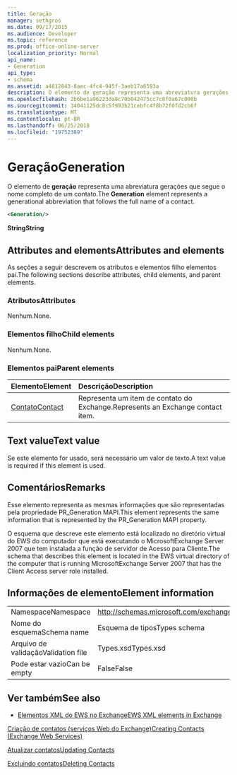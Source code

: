 ```yaml
---
title: Geração
manager: sethgros
ms.date: 09/17/2015
ms.audience: Developer
ms.topic: reference
ms.prod: office-online-server
localization_priority: Normal
api_name:
- Generation
api_type:
- schema
ms.assetid: a4812843-8aec-4fc4-945f-3aeb17a6593a
description: O elemento de geração representa uma abreviatura gerações que segue o nome completo de um contato.
ms.openlocfilehash: 2b6be1a96223da8c70b042475cc7c8f0a67c000b
ms.sourcegitcommit: 34041125dc8c5f993b21cebfc4f8b72f0fd2cb6f
ms.translationtype: MT
ms.contentlocale: pt-BR
ms.lasthandoff: 06/25/2018
ms.locfileid: "19752389"
---
```

# <a name="generation"></a><span data-ttu-id="85dda-103">Geração</span><span class="sxs-lookup"><span data-stu-id="85dda-103">Generation</span></span>

<span data-ttu-id="85dda-104">O elemento de **geração** representa uma abreviatura gerações que segue o nome completo de um contato.</span><span class="sxs-lookup"><span data-stu-id="85dda-104">The **Generation** element represents a generational abbreviation that follows the full name of a contact.</span></span> 
  
```xml
<Generation/>
```

 <span data-ttu-id="85dda-105">**String**</span><span class="sxs-lookup"><span data-stu-id="85dda-105">**String**</span></span>
## <a name="attributes-and-elements"></a><span data-ttu-id="85dda-106">Attributes and elements</span><span class="sxs-lookup"><span data-stu-id="85dda-106">Attributes and elements</span></span>

<span data-ttu-id="85dda-107">As seções a seguir descrevem os atributos e elementos filho elementos pai.</span><span class="sxs-lookup"><span data-stu-id="85dda-107">The following sections describe attributes, child elements, and parent elements.</span></span>
  
### <a name="attributes"></a><span data-ttu-id="85dda-108">Atributos</span><span class="sxs-lookup"><span data-stu-id="85dda-108">Attributes</span></span>

<span data-ttu-id="85dda-109">Nenhum.</span><span class="sxs-lookup"><span data-stu-id="85dda-109">None.</span></span>
  
### <a name="child-elements"></a><span data-ttu-id="85dda-110">Elementos filho</span><span class="sxs-lookup"><span data-stu-id="85dda-110">Child elements</span></span>

<span data-ttu-id="85dda-111">Nenhum.</span><span class="sxs-lookup"><span data-stu-id="85dda-111">None.</span></span>
  
### <a name="parent-elements"></a><span data-ttu-id="85dda-112">Elementos pai</span><span class="sxs-lookup"><span data-stu-id="85dda-112">Parent elements</span></span>

|<span data-ttu-id="85dda-113">**Elemento**</span><span class="sxs-lookup"><span data-stu-id="85dda-113">**Element**</span></span>|<span data-ttu-id="85dda-114">**Descrição**</span><span class="sxs-lookup"><span data-stu-id="85dda-114">**Description**</span></span>|
|:-----|:-----|
|[<span data-ttu-id="85dda-115">Contato</span><span class="sxs-lookup"><span data-stu-id="85dda-115">Contact</span></span>](contact.md) <br/> |<span data-ttu-id="85dda-116">Representa um item de contato do Exchange.</span><span class="sxs-lookup"><span data-stu-id="85dda-116">Represents an Exchange contact item.</span></span>  <br/> |
   
## <a name="text-value"></a><span data-ttu-id="85dda-117">Text value</span><span class="sxs-lookup"><span data-stu-id="85dda-117">Text value</span></span>

<span data-ttu-id="85dda-118">Se este elemento for usado, será necessário um valor de texto.</span><span class="sxs-lookup"><span data-stu-id="85dda-118">A text value is required if this element is used.</span></span>
  
## <a name="remarks"></a><span data-ttu-id="85dda-119">Comentários</span><span class="sxs-lookup"><span data-stu-id="85dda-119">Remarks</span></span>

<span data-ttu-id="85dda-120">Esse elemento representa as mesmas informações que são representadas pela propriedade PR_Generation MAPI.</span><span class="sxs-lookup"><span data-stu-id="85dda-120">This element represents the same information that is represented by the PR_Generation MAPI property.</span></span>
  
<span data-ttu-id="85dda-121">O esquema que descreve este elemento está localizado no diretório virtual do EWS do computador que está executando o MicrosoftExchange Server 2007 que tem instalada a função de servidor de Acesso para Cliente.</span><span class="sxs-lookup"><span data-stu-id="85dda-121">The schema that describes this element is located in the EWS virtual directory of the computer that is running MicrosoftExchange Server 2007 that has the Client Access server role installed.</span></span>
  
## <a name="element-information"></a><span data-ttu-id="85dda-122">Informações de elemento</span><span class="sxs-lookup"><span data-stu-id="85dda-122">Element information</span></span>

|||
|:-----|:-----|
|<span data-ttu-id="85dda-123">Namespace</span><span class="sxs-lookup"><span data-stu-id="85dda-123">Namespace</span></span>  <br/> |http://schemas.microsoft.com/exchange/services/2006/types  <br/> |
|<span data-ttu-id="85dda-124">Nome do esquema</span><span class="sxs-lookup"><span data-stu-id="85dda-124">Schema name</span></span>  <br/> |<span data-ttu-id="85dda-125">Esquema de tipos</span><span class="sxs-lookup"><span data-stu-id="85dda-125">Types schema</span></span>  <br/> |
|<span data-ttu-id="85dda-126">Arquivo de validação</span><span class="sxs-lookup"><span data-stu-id="85dda-126">Validation file</span></span>  <br/> |<span data-ttu-id="85dda-127">Types.xsd</span><span class="sxs-lookup"><span data-stu-id="85dda-127">Types.xsd</span></span>  <br/> |
|<span data-ttu-id="85dda-128">Pode estar vazio</span><span class="sxs-lookup"><span data-stu-id="85dda-128">Can be empty</span></span>  <br/> |<span data-ttu-id="85dda-129">False</span><span class="sxs-lookup"><span data-stu-id="85dda-129">False</span></span>  <br/> |
   
## <a name="see-also"></a><span data-ttu-id="85dda-130">Ver também</span><span class="sxs-lookup"><span data-stu-id="85dda-130">See also</span></span>



- [<span data-ttu-id="85dda-131">Elementos XML do EWS no Exchange</span><span class="sxs-lookup"><span data-stu-id="85dda-131">EWS XML elements in Exchange</span></span>](ews-xml-elements-in-exchange.md)


[<span data-ttu-id="85dda-132">Criação de contatos (serviços Web do Exchange)</span><span class="sxs-lookup"><span data-stu-id="85dda-132">Creating Contacts (Exchange Web Services)</span></span>](http://msdn.microsoft.com/library/4845917e-70d1-481c-bbd7-011ec6571789%28Office.15%29.aspx)
  
[<span data-ttu-id="85dda-133">Atualizar contatos</span><span class="sxs-lookup"><span data-stu-id="85dda-133">Updating Contacts</span></span>](http://msdn.microsoft.com/library/9a865953-b94a-4229-b632-2dee433314be%28Office.15%29.aspx)
  
[<span data-ttu-id="85dda-134">Excluindo contatos</span><span class="sxs-lookup"><span data-stu-id="85dda-134">Deleting Contacts</span></span>](http://msdn.microsoft.com/library/fcc3dc84-cd3e-455e-a1a7-ae6921c9b588%28Office.15%29.aspx)

